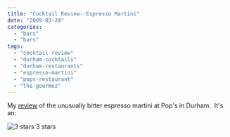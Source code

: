 ```yaml
---
title: "Cocktail Review--Espresso Martini"
date: "2009-03-24"
categories:
  - "bars"
  - "bars"
tags:
  - "cocktail-review"
  - "durham-cocktails"
  - "durham-restaurants"
  - "espresso-martini"
  - "pops-restaurant"
  - "the-gourmez"
---
```


My [review](http://www.thegourmez.com/gourmez/cocktails/review.php?id=20&type=) of the unusually bitter espresso martini at Pop's in Durham.  It's an:




<div class="caption">

![3 stars](http://s3.amazonaws.com/thegourmez-wpmedia/2009/02/rating_avocado1.gif "rating_avocado1") 3 stars</div>

